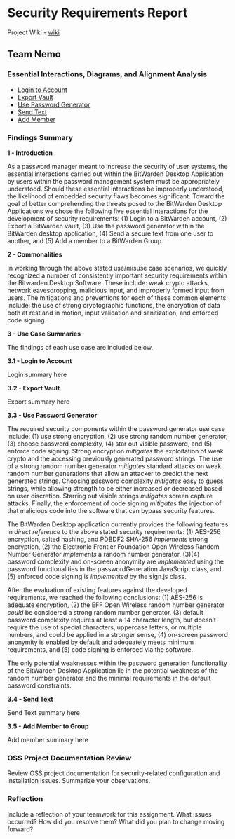 # Security Requirements Report
Project Wiki - [wiki](https://github.com/DoctorEww/software-assurance/wiki)
## Team Nemo
### Essential Interactions, Diagrams, and Alignment Analysis

* [Login to Account](https://github.com/DoctorEww/software-assurance/blob/main/usecase/login/readme.md)
* [Export Vault](https://github.com/DoctorEww/software-assurance/blob/main/usecase/export_vault/readme.md)
* [Use Password Generator](https://github.com/DoctorEww/software-assurance/blob/main/usecase/password_generator/readme.md)
* [Send Text](https://github.com/DoctorEww/software-assurance/blob/main/usecase/send_text/readme.md)
* [Add Member](https://github.com/DoctorEww/software-assurance/blob/main/usecase/add_member_org/readme.md)

### Findings Summary

**1 - Introduction**

As a password manager meant to increase the security of user systems, the essential interactions carried out within the BitWarden Desktop Application by users within the password management system must be appropriately understood. Should these essential interactions be improperly understood, the likelihood of embedded security flaws becomes significant. Toward the goal of better comprehending the threats posed to the BitWarden Desktop Applications we chose the following five essential interactions for the development of security requirements: (1) Login to a BitWarden account, (2) Export a BitWarden vault, (3) Use the password generator within the BitWarden desktop application, (4) Send a secure text from one user to another, and (5) Add a member to a BitWarden Group.

**2 - Commonalities**

In working through the above stated use/misuse case scenarios, we quickly recognized a number of consistently important security requirements within the Bitwarden Desktop Software. These include: weak crypto attacks, network eavesdropping, malicious input, and improperly formed input from users. The mitigations and preventions for each of these common elements include: the use of strong cryptographic functions, the encryption of data both at rest and in motion, input validation and sanitization, and enforced code signing.

**3 - Use Case Summaries**

The findings of each use case are included below.

**3.1 - Login to Account**

Login summary here

**3.2 - Export Vault**

Export summary here

**3.3 - Use Password Generator**

The required security components within the password generator use case include: (1) use strong encryption, (2) use strong random number generator, (3) choose password complexity, (4) star out visible password, and (5) enforce code signing. Strong encryption *mitigates* the exploitation of weak crypto and the accessing previously generated password strings. The use of a strong random number generator *mitigates* standard attacks on weak random number generations that allow an attacker to predict the next generated strings. Choosing password complexity *mitigates* easy to guess strings, while allowing strength to be either increased or decreased based on user discretion. Starring out visible strings *mitigates* screen capture attacks. Finally, the enforcement of code signing *mitigate*s the injection of that malicious code into the software that can bypass security features. 

The BitWarden Desktop application currently provides the following features in *direct reference* to the above stated security requirements: (1) AES-256 encryption, salted hashing, and PDBDF2 SHA-256 *implements* strong encryption, (2) the Electronic Frontier Foundation Open Wireless Random Number Generator *implements* a random number generator, (3)(4) password complexity and on-screen anonymity are *implemented* using the password functionalities in the passwordGeneration JavaScript class, and (5) enforced code signing is *implemented* by the sign.js class.

After the evaluation of existing features against the developed requirements, we reached the following conclusions: (1) AES-256 is adequate encryption, (2) the EFF Open Wireless random number generator *could* be considered a strong random number generator, (3) default password complexity requires at least a 14 character length, but doesn’t require the use of special characters, uppercase letters, or multiple numbers, and could be applied in a stronger sense, (4) on-screen password anonymity is enabled by default and adequately meets minimum requirements, and (5) code signing is enforced via the software.

The only potential weaknesses within the password generation functionality of the BitWarden Desktop Application lie in the potential weakness of the random number generator and the minimal requirements in the default password constraints.

**3.4 - Send Text**

Send Text summary here

**3.5 - Add Member to Group**

Add member summary here

### OSS Project Documentation Review

Review OSS project documentation for security-related configuration and installation issues. Summarize your observations.

### Reflection

Include a reflection of your teamwork for this assignment. What issues occurred? How did you resolve them? What did you plan to change moving forward? 
